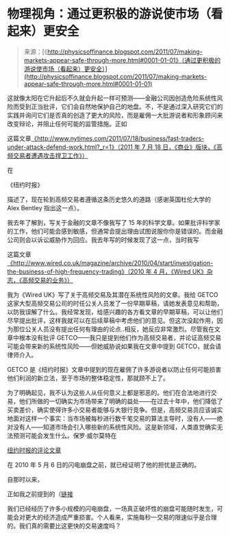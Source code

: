 <!--yml

分类：未分类

日期：2024-05-18 07:06:49

-->

# 物理视角：通过更积极的游说使市场（看起来）更安全

> 来源：[《http://physicsoffinance.blogspot.com/2011/07/making-markets-appear-safe-through-more.html#0001-01-01》（通过更积极的游说使市场（看起来）更安全）](http://physicsoffinance.blogspot.com/2011/07/making-markets-appear-safe-through-more.html#0001-01-01)

这就像太阳在它升起后不久就会升起一样可预测——金融公司因创造危险系统性风险而受到正当批评，它们会自然地保护自己的地盘。不，不是通过深入研究它们的实践并询问它们是否真的创造了更大的风险，而是雇佣一大批游说者和形象顾问来改变辩论，并阻止任何可能的监管措施。正如

这篇文章[《http://www.nytimes.com/2011/07/18/business/fast-traders-under-attack-defend-work.html?_r=1》（2011 年 7 月 18 日，《商业》版块，《高频交易者遭遇攻击捍卫工作》）](http://www.nytimes.com/2011/07/18/business/fast-traders-under-attack-defend-work.html?_r=1)

在

《纽约时报》

描述了，现在轮到高频交易者遵循这条历史悠久的道路（感谢英国杜伦大学的 Alex Bentley 指出这一点）。

我去年了解到，写关于金融的文章不像我写了 15 年的科学文章。如果批评科学家的工作，他们可能会感到敏感，但通常会提出理由试图说服你你是错误的。而金融公司则会以诉讼威胁作为回应。我去年写的时候发现了这一点，当时我写

这篇文章[《http://www.wired.co.uk/magazine/archive/2010/04/start/investigation-the-business-of-high-frequency-trading》（2010 年 4 月，《Wired UK》杂志，《高频交易的业务》）](http://www.wired.co.uk/magazine/archive/2010/04/start/investigation-the-business-of-high-frequency-trading)

我为《Wired UK》写了关于高频交易及其潜在系统性风险的文章。我给 GETCO 这家大型高频交易公司的时任公关人员发了一份早期草稿，请她发表意见和帮助，以防我误解了什么。我经常发现，给感兴趣的各方看文章的早期草稿，可以让他们尽早提出批评，这样我就可以在后续草稿中考虑他们的意见。但这次没起作用，因为那位公关人员没有提出任何有理由的论点..相反，她反应非常激烈。尽管我在文章中根本没有批评 GETCO——我只是提到他们作为高频交易者，并论证高频交易可能会带来新的系统性风险——但她威胁说如果我在文章中提到 GETCO，就会请律师介入。

GETCO 是《纽约时报》文章中提到的现在雇佣了许多游说者以防止任何可能损害他们利润的新立法，至于市场的整体稳定性，那就顾不上了。

为了明确起见，我不认为这些人从任何意义上都是邪恶的。他们在合法地进行交易，他们所做的一切确实为市场带来了明确的益处——在过去十年中，他们降低了买卖差价，确实使得许多小交易者能够与大银行竞争。但是，高频交易员应该诚实地面对这样一个事实：当市场被每秒进行数千笔交易的算法主导时，没有人——绝对没有人——知道市场会引入哪些新的系统性风险。这是新领域，人类直觉确实无法预测可能会发生什么。保罗·威尔莫特在

[纽约时报的评论文章](http://www.nytimes.com/2009/07/29/opinion/29wilmott.html)

在 2010 年 5 月 6 日的闪电崩盘之前，就已经证明了他的担忧是正确的。

自那时以来，

正如我之前提到的（[链接](http://physicsoffinance.blogspot.com/2011/06/millisecond-mayhem.html)

我们已经经历了许多小规模的闪电崩盘，一场真正破坏性的崩盘可能随时发生，可能会对更大的经济造成严重损害。个人看来，实施每秒一交易的限速似乎是合理的。我们真的需要比这更快的交易速度吗？

